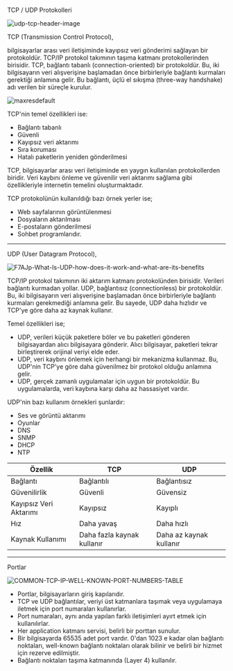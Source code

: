 TCP / UDP Protokolleri

![udp-tcp-header-image](https://github.com/cakuge/network-baslangic/assets/93228791/bbbad55e-62ff-4426-8f60-9dcf017067fa)


TCP (Transmission Control Protocol), 

bilgisayarlar arası veri iletişiminde kayıpsız veri gönderimi sağlayan bir protokoldür. TCP/IP protokol takımının taşıma katmanı protokollerinden birisidir. TCP, bağlantı tabanlı (connection-oriented) bir protokoldür. Bu, iki bilgisayarın veri alışverişine başlamadan önce birbirleriyle bağlantı kurmaları gerektiği anlamına gelir. Bu bağlantı, üçlü el sıkışma (three-way handshake) adı verilen bir süreçle kurulur.

![maxresdefault](https://github.com/cakuge/network-baslangic/assets/93228791/f7aeeda9-432f-4235-8f9e-e72fd256b50f)


TCP'nin temel özellikleri ise:

* Bağlantı tabanlı
* Güvenli
* Kayıpsız veri aktarımı
* Sıra koruması
* Hatalı paketlerin yeniden gönderilmesi

TCP, bilgisayarlar arası veri iletişiminde en yaygın kullanılan protokollerden biridir. Veri kaybını önleme ve güvenilir veri aktarımı sağlama gibi özellikleriyle internetin temelini oluşturmaktadır.

TCP protokolünün kullanıldığı bazı örnek yerler ise;

* Web sayfalarının görüntülenmesi
* Dosyaların aktarılması
* E-postaların gönderilmesi
* Sohbet programlarıdır.

--------------------------------------------------------------------------------------------------------------------

UDP (User Datagram Protocol),

![F7AJp-What-Is-UDP-how-does-it-work-and-what-are-its-benefits](https://github.com/cakuge/network-baslangic/assets/93228791/926fc461-6e7d-4e29-a09b-ff75047fc3b0)

TCP/IP protokol takımının iki aktarım katmanı protokolünden birisidir. Verileri bağlantı kurmadan yollar. UDP, bağlantısız (connectionless) bir protokoldür. Bu, iki bilgisayarın veri alışverişine başlamadan önce birbirleriyle bağlantı kurmaları gerekmediği anlamına gelir. Bu sayede, UDP daha hızlıdır ve TCP'ye göre daha az kaynak kullanır.

Temel özellikleri ise;

* UDP, verileri küçük paketlere böler ve bu paketleri gönderen bilgisayardan alıcı bilgisayara gönderir. Alıcı bilgisayar, paketleri tekrar birleştirerek orijinal veriyi elde eder.
* UDP, veri kaybını önlemek için herhangi bir mekanizma kullanmaz. Bu, UDP'nin TCP'ye göre daha güvenilmez bir protokol olduğu anlamına gelir.
* UDP, gerçek zamanlı uygulamalar için uygun bir protokoldür. Bu uygulamalarda, veri kaybına karşı daha az hassasiyet vardır.

UDP'nin bazı kullanım örnekleri şunlardır:

* Ses ve görüntü aktarımı
* Oyunlar
* DNS
* SNMP
* DHCP
* NTP

|Özellik               |            TCP            |           UDP          |
|----------------------|---------------------------|------------------------|
|Bağlantı              |Bağlantılı                 |Bağlantısız             |
|Güvenilirlik          |Güvenli                    |Güvensiz                |
|Kayıpsız Veri Aktarımı|Kayıpsız                   |Kayıplı                 |
Hız                    |Daha yavaş                 |Daha hızlı              |
Kaynak Kullanımı       |Daha fazla kaynak kullanır |Daha az kaynak kullanır |

--------------------------------------------------------------------------------------------------------------------

Portlar

![COMMON-TCP-IP-WELL-KNOWN-PORT-NUMBERS-TABLE](https://github.com/cakuge/network-baslangic/assets/93228791/df8db842-9561-4cc2-8595-cc4b257d8e0f)

- Portlar, bilgisayarların giriş kapılarıdır.
- TCP ve UDP bağlantılar, veriyi üst katmanlara taşımak veya uygulamaya iletmek için port numaraları kullanırlar.
- Port numaraları, aynı anda yapılan farklı iletişimleri ayırt etmek için kullanılırlar.
- Her application katmanı servisi, belirli bir porttan sunulur.
- Bir bilgisayarda 65535 adet port vardır. 0'dan 1023 e kadar olan bağlantı noktaları, well-known bağlantı noktaları olarak bilinir ve belirli bir hizmet için rezerve edilmiştir.
- Bağlantı noktaları taşıma katmanında (Layer 4) kullanılır.


